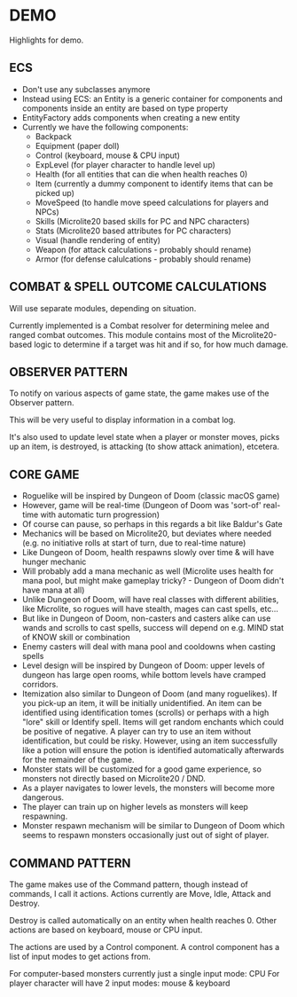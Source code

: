 # DEMO

Highlights for demo.

## ECS 

* Don't use any subclasses anymore
* Instead using ECS: an Entity is a generic container for components and components inside an entity are based on type property
* EntityFactory adds components when creating a new entity
* Currently we have the following components:
	- Backpack
	- Equipment (paper doll)
	- Control (keyboard, mouse & CPU input)
	- ExpLevel (for player character to handle level up)
	- Health (for all entities that can die when health reaches 0)
	- Item (currently a dummy component to identify items that can be picked up)
	- MoveSpeed (to handle move speed calculations for players and NPCs)
	- Skills (Microlite20 based skills for PC and NPC characters)
	- Stats (Microlite20 based attributes for PC characters)
	- Visual (handle rendering of entity)
	- Weapon (for attack calculations - probably should rename)
	- Armor (for defense calulcations - probably should rename)

## COMBAT & SPELL OUTCOME CALCULATIONS

Will use separate modules, depending on situation.

Currently implemented is a Combat resolver for determining melee and ranged combat outcomes. This module contains most of the Microlite20-based logic to determine if a target was hit and if so, for how much damage.

## OBSERVER PATTERN

To notify on various aspects of game state, the game makes use of the Observer pattern.

This will be very useful to display information in a combat log. 

It's also used to update level state when a player or monster moves, picks up an item, is destroyed, is attacking (to show attack animation), etcetera.

## CORE GAME

* Roguelike will be inspired by Dungeon of Doom (classic macOS game)
* However, game will be real-time (Dungeon of Doom was 'sort-of' real-time with automatic turn progression)
* Of course can pause, so perhaps in this regards a bit like Baldur's Gate
* Mechanics will be based on Microlite20, but deviates where needed (e.g. no initiative rolls at start of turn, due to real-time nature)
* Like Dungeon of Doom, health respawns slowly over time & will have hunger mechanic
* Will probably add a mana mechanic as well (Microlite uses health for mana pool, but might make gameplay tricky? - Dungeon of Doom didn't have mana at all)
* Unlike Dungeon of Doom, will have real classes with different abilities, like Microlite, so rogues will have stealth, mages can cast spells, etc...
* But like in Dungeon of Doom, non-casters and casters alike can use wands and scrolls to cast spells, success will depend on e.g. MIND stat of KNOW skill or combination
* Enemy casters will deal with mana pool and cooldowns when casting spells
* Level design will be inspired by Dungeon of Doom: upper levels of dungeon has large open rooms, while bottom levels have cramped corridors.
* Itemization also similar to Dungeon of Doom (and many roguelikes). If you pick-up an item, it will be initially unidentified. An item can be identified using identification tomes (scrolls) or perhaps with a high "lore" skill or Identify spell. Items will get random enchants which could be positive of negative. A player can try to use an item without identification, but could be risky. However, using an item successfully like a potion will ensure the potion is identified automatically afterwards for the remainder of the game.
* Monster stats will be customized for a good game experience, so monsters not directly based on Microlite20 / DND.
* As a player navigates to lower levels, the monsters will become more dangerous.
* The player can train up on higher levels as monsters will keep respawning.
* Monster respawn mechanism will be similar to Dungeon of Doom which seems to respawn monsters occasionally just out of sight of player.

## COMMAND PATTERN

The game makes use of the Command pattern, though instead of commands, I call it actions. Actions currently are Move, Idle, Attack and Destroy.

Destroy is called automatically on an entity when health reaches 0. Other actions are based on keyboard, mouse or CPU input.

The actions are used by a Control component. A control component has a list of input modes to get actions from.

For computer-based monsters currently just a single input mode: CPU
For player character will have 2 input modes: mouse & keyboard






